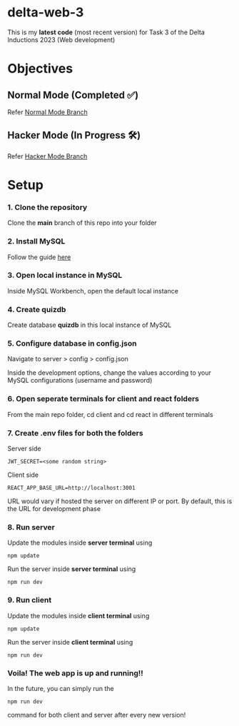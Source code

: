 # delta-web-3
This is my **latest code** (most recent version) for Task 3 of the Delta Inductions 2023 (Web development)

# Objectives
## Normal Mode (Completed ✅)
Refer [Normal Mode Branch](https://github.com/Arjun-G-04/delta-web-3/tree/normal)

## Hacker Mode (In Progress 🛠️)
Refer [Hacker Mode Branch](https://github.com/Arjun-G-04/delta-web-3/tree/hacker)

# Setup
### 1. Clone the repository
Clone the **main** branch of this repo into your folder

### 2. Install MySQL
Follow the guide [here](https://www.simplilearn.com/tutorials/mysql-tutorial/mysql-workbench-installation)

### 3. Open local instance in MySQL
Inside MySQL Workbench, open the default local instance

### 4. Create quizdb
Create database **quizdb** in this local instance of MySQL

### 5. Configure database in config.json
Navigate to server > config > config.json

Inside the development options, change the values according to your MySQL configurations (username and password)

### 6. Open seperate terminals for client and react folders
From the main repo folder, cd client and cd react in different terminals

### 7. Create .env files for both the folders
Server side
```
JWT_SECRET=<some random string>
```

Client side
```
REACT_APP_BASE_URL=http://localhost:3001
```
URL would vary if hosted the server on different IP or port. By default, this is the URL for development phase

### 8. Run server
Update the modules inside **server terminal** using
```
npm update
```

Run the server inside **server terminal** using
```
npm run dev
```

### 9. Run client
Update the modules inside **client terminal** using
```
npm update
```

Run the server inside **client terminal** using
```
npm run dev
```

### Voila! The web app is up and running!!

In the future, you can simply run the
```
npm run dev
```
command for both client and server after every new version!
